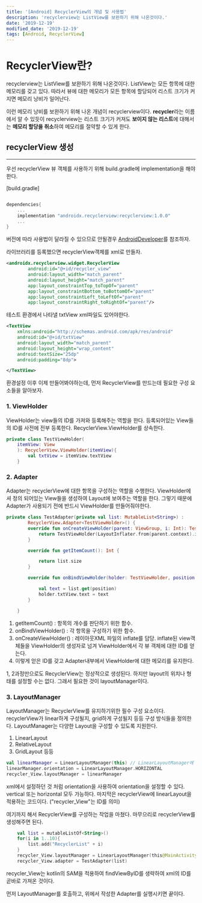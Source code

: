 ```yaml
---
title: '[Android] RecyclerView의 개념 및 사용법'
description: 'recyclerview는 ListView를 보완하기 위해 나온것이다.'
date: '2019-12-19'
modified_date: '2019-12-19'
tags: [Android, RecyclerView]
---
```


# RecyclerView란?

recyclerview는 ListView를 보완하기 위해 나온것이다. ListView는 모든 항목에 대한 메모리를 갖고 있다. 따라서 뷰에 대한 메모리가 모든 항목에 할당되어 리스트 크기가 커지면 메모리 낭비가 일어난다.

이런 메모리 낭비를 보완하기 위해 나온 개념이 recyclerview이다. **recycler**라는 이름에서 알 수 있듯이 recyclerview는 리스트 크기가 커져도 **보이지 않는 리스트**에 대해서는 **메모리 할당을 취소**하여 메모리를 절약할 수 있게 한다.

## recyclerView 생성

---

우선 recyclerView 뷰 객체를 사용하기 위해 build.gradle에 implementation을 해야한다.

[build.gradle]

```kotlin

dependencies{
    ...
    implementation "androidx.recyclerview:recyclerview:1.0.0"
    ...
}
```

버전에 따라 사용법이 달라질 수 있으므로 안될경우 [AndroidDeveloper](https://developer.android.com/reference/androidx/recyclerview/widget/package-summary.html)를 참조하자.

라이브러리를 등록했으면 recyclerView객체를 xml로 만들자.

```xml
<androidx.recyclerview.widget.RecyclerView
        android:id="@+id/recycler_view"
        android:layout_width="match_parent"
        android:layout_height="match_parent"
        app:layout_constraintTop_toTopOf="parent"
        app:layout_constraintBottom_toBottomOf="parent"
        app:layout_constraintLeft_toLeftOf="parent"
        app:layout_constraintRight_toRightOf="parent"/>
```

테스트 환경에서 나타낼 txtView xml파일도 있어야한다.

```xml
<TextView
    xmlns:android="http://schemas.android.com/apk/res/android"
    android:id="@+id/txtView"
    android:layout_width="match_parent"
    android:layout_height="wrap_content"
    android:textSize="25dp"
    android:padding="8dp">

</TextView>
```

환경설정 이후 이제 만들어봐야하는데, 먼저 RecyclerView를 만드는데 필요한 구성 요소들을 알아보자.

### 1. ViewHolder

ViewHolder는 view들의 ID를 가져와 등록해주는 역할을 한다. 등록되어있는 View들의 ID를 사전에 전부 등록한다. RecyclerView.ViewHolder를 상속한다.

```kotlin
private class TestViewHolder(
    itemView: View
    ): RecyclerView.ViewHolder(itemView){
        val txtView = itemView.textView
    }
```

### 2. Adapter

Adapter는 recyclerView에 대한 항목을 구성하는 역할을 수행한다. ViewHolder에셔 정의 되어있는 View들을 생성하여 Layout에 보여주는 역할을 한다. 그렇기 때문에 Adapter가 사용되기 전에 반드시 ViewHolder를 만들어줘야한다.

```kotlin
private class TestAdapter(private val list: MutableList<String>) :
        RecyclerView.Adapter<TestViewHolder>() {
        override fun onCreateViewHolder(parent: ViewGroup, i: Int): TestViewHolder {
            return TestViewHolder(LayoutInflater.from(parent.context).inflate(R.layout.item_main, parent, false))
        }

        override fun getItemCount(): Int {

            return list.size
        }

        override fun onBindViewHolder(holder: TestViewHolder, position: Int) {

            val text = list.get(position)
            holder.txtView.text = text
        }

    }
```

1. getItemCount() : 항목의 개수를 판단하기 위한 함수.
2. onBindViewHolder() : 각 항목을 구성하기 위한 함수.
3. onCreateViewHolder() : 레이아웃XML 파일의 inflate를 담당. inflate된 view객체들을 ViewHolder의 생성자로 넘겨 ViewHolder에서 각 뷰 객체에 대한 ID를 얻는다.
4. 이렇게 얻은 ID를 갖고 Adapter내부에서 ViewHolder에 대한 메모리를 유지한다.

1, 2과정만으로도 RecyclerView는 정상적으로 생성된다. 하지만 layout의 위치나 형태를 설정할 수는 없다. 그래서 필요한 것이 layoutManager이다.

### 3. LayoutManager

LayoutManager는 RecyclerView를 유지하기위한 필수 구성 요소이다. recyclerView가 linear하게 구성될지, grid하게 구성될지 등등 구성 방식들을 정의한다. LayoutManager는 다양한 Layout을 구성할 수 있도록 지원한다.

1. LinearLayout
2. RelativeLayout
3. GridLayout 등등

```kotlin
val linearManager = LinearLayoutManager(this) // LinearLayoutManager에 대한 객체 생성
linearManager.orientation = LinearLayoutManager.HORIZONTAL
recycler_View.layoutManager = linearManager
```

xml에서 설정하던 것 처럼 orientation을 사용하여 orientation을 설정할 수 있다. vertical 또는 horizontal 모두 가능하다.
마지막은 recyclerView에 linearLayout을 적용하는 코드이다.
("recycler_View"는 ID를 의미)

여기까지 해서 RecyclerView를 구성하는 작업을 마쳤다. 마무으리로 recyclerView를 생성해주면 된다.

```kotlin
    val list = mutableListOf<String>()
    for(i in 1..10){
        list.add("RecyclerList" + i)
    }
    recycler_View.layoutManager = LinearLayoutManager(this@MainActivity)
    recycler_View.adapter = TestAdapter(list)
```

recycler_View는 kotlin의 SAM을 적용하여 findViewByID를 생략하여 xml의 ID를 곧바로 가져온 것이다.

먼저 LayoutManager를 호출하고, 위에서 작성한 Adapter를 실행시키면 끝이다.
